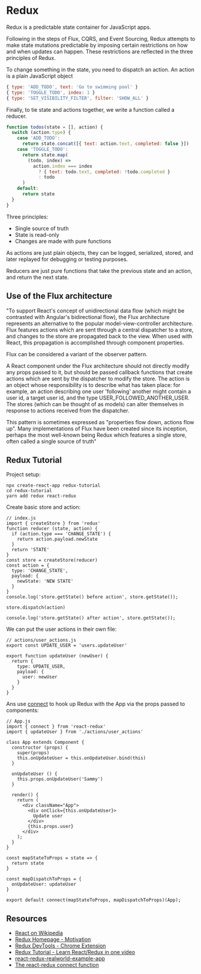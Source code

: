 # Redux

Redux is a predictable state container for JavaScript apps.

Following in the steps of Flux, CQRS, and Event Sourcing, Redux attempts to make state mutations predictable by imposing certain restrictions on how and when updates can happen. These restrictions are reflected in the three principles of Redux.

To change something in the state, you need to dispatch an action. An action is a plain JavaScript object

```javascript
{ type: 'ADD_TODO', text: 'Go to swimming pool' }
{ type: 'TOGGLE_TODO', index: 1 }
{ type: 'SET_VISIBILITY_FILTER', filter: 'SHOW_ALL' }
```

Finally, to tie state and actions together, we write a function called a reducer.

```javascript
function todos(state = [], action) {
  switch (action.type) {
    case 'ADD_TODO':
      return state.concat([{ text: action.text, completed: false }])
    case 'TOGGLE_TODO':
      return state.map(
        (todo, index) =>
          action.index === index
            ? { text: todo.text, completed: !todo.completed }
            : todo
      )
    default:
      return state
  }
}
```

Three principles:

* Single source of truth
* State is read-only
* Changes are made with pure functions

As actions are just plain objects, they can be logged, serialized, stored, and later replayed for debugging or testing purposes.

Reducers are just pure functions that take the previous state and an action, and return the next state.

## Use of the Flux architecture

"To support React's concept of unidirectional data flow (which might be contrasted with Angular's bidirectional flow), the Flux architecture represents an alternative to the popular model-view-controller architecture. Flux features actions which are sent through a central dispatcher to a store, and changes to the store are propagated back to the view. When used with React, this propagation is accomplished through component properties.

Flux can be considered a variant of the observer pattern.

A React component under the Flux architecture should not directly modify any props passed to it, but should be passed callback functions that create actions which are sent by the dispatcher to modify the store. The action is an object whose responsibility is to describe what has taken place: for example, an action describing one user 'following' another might contain a user id, a target user id, and the type USER_FOLLOWED_ANOTHER_USER. The stores (which can be thought of as models) can alter themselves in response to actions received from the dispatcher.

This pattern is sometimes expressed as "properties flow down, actions flow up". Many implementations of Flux have been created since its inception, perhaps the most well-known being Redux which features a single store, often called a single source of truth"

## Redux Tutorial

Project setup:

```
npx create-react-app redux-tutorial
cd redux-tutorial
yarn add redux react-redux
```

Create basic store and action:

```babel
// index.js
import { createStore } from 'redux'
function reducer (state, action) {
  if (action.type === 'CHANGE_STATE') {
    return action.payload.newState
  }
  return 'STATE'
}
const store = createStore(reducer)
const action = {
  type: 'CHANGE_STATE',
  payload: {
    newState: 'NEW STATE'
  }
}
console.log('store.getState() before action', store.getState());

store.dispatch(action)

console.log('store.getState() after action', store.getState());
```

We can put the user actions in their own file:

```babel
// actions/user_actions.js
export const UPDATE_USER = 'users.updateUser'

export function updateUser (newUser) {
  return {
    type: UPDATE_USER,
    payload: {
      user: newUser
    }
  }
}
```

Ans use [connect](https://react-redux.js.org/docs/api#connect) to hook up Redux with the App via
the props passed to components:

```babel
// App.js
import { connect } from 'react-redux'
import { updateUser } from './actions/user_actions'

class App extends Component {
  constructor (props) {
    super(props)
    this.onUpdateUser = this.onUpdateUser.bind(this)
  }

  onUpdateUser () {
    this.props.onUpdateUser('Sammy')
  }

  render() {
    return (
      <div className="App">
        <div onClick={this.onUpdateUser}>
          Update user
        </div>
        {this.props.user}
      </div>
    );
  }
}

const mapStateToProps = state => {
  return state
}

const mapDispatchToProps = {
  onUpdateUser: updateUser
}

export default connect(mapStateToProps, mapDispatchToProps)(App);
```

## Resources

* [React on Wikipedia](https://en.wikipedia.org/wiki/React_(JavaScript_library))
* [Redux Homepage - Motivation](https://redux.js.org/introduction/motivation)
* [Redux DevTools - Chrome Extension](https://chrome.google.com/webstore/detail/redux-devtools/lmhkpmbekcpmknklioeibfkpmmfibljd)
* [Redux Tutorial - Learn React/Redux in one video](https://www.youtube.com/watch?v=OSSpVLpuVWA&t=606s)
* [react-redux-realworld-example-app](https://github.com/gothinkster/react-redux-realworld-example-app)
* [The react-redux connect function](https://react-redux.js.org/docs/api#connect)
